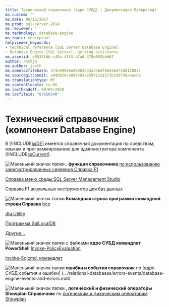```yaml
---
title: Технический справочник (ядро СУБД) | Документация Майкрософт
ms.custom: ''
ms.date: 06/13/2017
ms.prod: sql-server-2014
ms.reviewer: ''
ms.technology: database-engine
ms.topic: conceptual
helpviewer_keywords:
- technical reference [SQL Server Database Engine]
- Database Engine [SQL Server], getting assistance
ms.assetid: e9533f6b-c48a-4f53-a7a0-379e092bb667
author: rothja
ms.author: jroth
ms.openlocfilehash: 374c099a8a96003d33a746df805ebd72d8120837
ms.sourcegitcommit: ad4d92dce894592a259721a1571b1d8736abacdb
ms.translationtype: MT
ms.contentlocale: ru-RU
ms.lasthandoff: 08/04/2020
ms.locfileid: "87656548"
---
```

# <a name="technical-reference-database-engine"></a>Технический справочник (компонент Database Engine)
  В [!INCLUDE[ssDE](../includes/ssde-md.md)] имеется справочная документация по средствам, языкам и программированию для администратора компонента [!INCLUDE[ssCurrent](../includes/sscurrent-md.md)].

 ![Маленький значок папки](../../2014/integration-services/media/filefolder-small.gif "Маленький значок папки") . **функция справочника** [по использованию зарегистрированных серверов Справка F1](../ssms/register-servers/registered-servers-f1-help.md)

 [Справка меню среды SQL Server Management Studio](../ssms/menu-help/sql-server-management-studio-menu-help.md)

 [Справка F1 визуальных инструментов для баз данных](../ssms/visual-db-tools/visual-database-tools-f1-help.md)

 ![Маленький значок папки](../../2014/integration-services/media/filefolder-small.gif "Маленький значок папки") **Командная строка программа командной строки Справка** [bcp](../tools/bcp-utility.md)

 [dta Utility](../tools/dta/dta-utility.md)

 [Программа SqlLocalDB](../tools/sqllocaldb-utility.md)

 [Другие...](../tools/command-prompt-utility-reference-database-engine.md)

 ![Маленький значок папки с файлами](../../2014/integration-services/media/filefolder-small.gif "Маленький значок папки") **ядро СУБД командлет PowerShell** [Invoke-PolicyEvaluation](../../2014/database-engine/invoke-policyevaluation-cmdlet.md)

 [Invoke-Sqlcmd, командлет](../../2014/database-engine/invoke-sqlcmd-cmdlet.md)

 ![Маленький значок папки](../../2014/integration-services/media/filefolder-small.gif "Маленький значок папки") **ошибки и события справочник** по [ядро СУБД события и ошибки] (.. /relational-databases/errors-events/database-engine-events-and-errors.md0

 ![Маленький значок папки](../../2014/integration-services/media/filefolder-small.gif "Маленький значок папки") **, логический и физический операторы Showplan Справочник** по [логическим и физическим операторам Showplan](../relational-databases/showplan-logical-and-physical-operators-reference.md)


